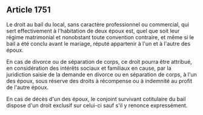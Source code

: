 Article 1751
----
Le droit au bail du local, sans caractère professionnel ou commercial, qui sert
effectivement à l'habitation de deux époux est, quel que soit leur régime
matrimonial et nonobstant toute convention contraire, et même si le bail a été
conclu avant le mariage, réputé appartenir à l'un et à l'autre des époux.

En cas de divorce ou de séparation de corps, ce droit pourra être attribué, en
considération des intérêts sociaux et familiaux en cause, par la juridiction
saisie de la demande en divorce ou en séparation de corps, à l'un des époux,
sous réserve des droits à récompense ou à indemnité au profit de l'autre époux.

En cas de décès d'un des époux, le conjoint survivant cotitulaire du bail
dispose d'un droit exclusif sur celui-ci sauf s'il y renonce expressément.
